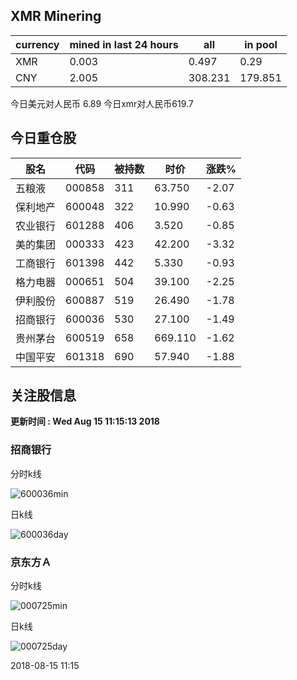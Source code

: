 ## XMR Minering

|currency|mined in last 24 hours|all|in pool|
|---|---|---|---|
|XMR|0.003|0.497|0.29|
|CNY|2.005|308.231|179.851|

今日美元对人民币 6.89	今日xmr对人民币619.7


## 今日重仓股 

|股名|代码|被持数|时价|涨跌%|
|---|---|---|---|---|
|五粮液|000858|311|63.750|-2.07|
|保利地产|600048|322|10.990|-0.63|
|农业银行|601288|406|3.520|-0.85|
|美的集团|000333|423|42.200|-3.32|
|工商银行|601398|442|5.330|-0.93|
|格力电器|000651|504|39.100|-2.25|
|伊利股份|600887|519|26.490|-1.78|
|招商银行|600036|530|27.100|-1.49|
|贵州茅台|600519|658|669.110|-1.62|
|中国平安|601318|690|57.940|-1.88|

## 关注股信息
**更新时间 : Wed Aug 15 11:15:13 2018**
### 招商银行 
分时k线

![600036min](http://image.sinajs.cn/newchart/min/n/sh600036.gif)

日k线

![600036day](http://image.sinajs.cn/newchart/daily/n/sh600036.gif)

### 京东方Ａ 
分时k线

![000725min](http://image.sinajs.cn/newchart/min/n/sz000725.gif)

日k线

![000725day](http://image.sinajs.cn/newchart/daily/n/sz000725.gif)

2018-08-15 11:15